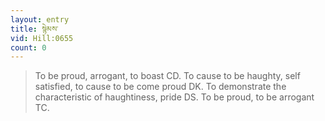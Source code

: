 ```yaml
---
layout: entry
title: སྙེམས་
vid: Hill:0655
count: 0
---
```

> To be proud, arrogant, to boast CD\. To cause to be haughty, self satisfied, to cause to be come proud DK\. To demonstrate the characteristic of haughtiness, pride DS\. To be proud, to be arrogant TC\.


